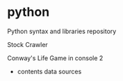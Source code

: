 # python

Python syntax and libraries repository

Stock Crawler 

Conway's Life Game in console 2
+ contents data sources
